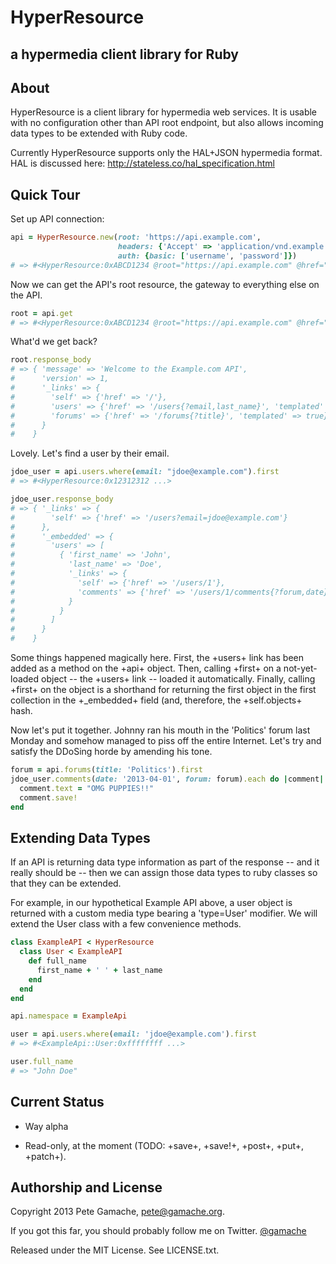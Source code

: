 #  HyperResource
## a hypermedia client library for Ruby

## About

HyperResource is a client library for hypermedia web services.  It
is usable with no configuration other than API root endpoint, but
also allows incoming data types to be extended with Ruby code.

Currently HyperResource supports only the HAL+JSON hypermedia format.
HAL is discussed here: http://stateless.co/hal_specification.html

## Quick Tour

Set up API connection:

```ruby
api = HyperResource.new(root: 'https://api.example.com',
                        headers: {'Accept' => 'application/vnd.example.com.v1+json'},
                        auth: {basic: ['username', 'password']})
# => #<HyperResource:0xABCD1234 @root="https://api.example.com" @href="" @namespace=nil ... >
```

Now we can get the API's root resource, the gateway to everything else
on the API.

```ruby
root = api.get
# => #<HyperResource:0xABCD1234 @root="https://api.example.com" @href="" @namespace=nil ... >
```

What'd we get back?

```ruby
root.response_body
# => { 'message' => 'Welcome to the Example.com API',
#      'version' => 1,
#      '_links' => {
#        'self' => {'href' => '/'},
#        'users' => {'href' => '/users{?email,last_name}', 'templated' => true},
#        'forums' => {'href' => '/forums{?title}', 'templated' => true}
#      }
#    }
```

Lovely.  Let's find a user by their email.
    
```ruby
jdoe_user = api.users.where(email: "jdoe@example.com").first
# => #<HyperResource:0x12312312 ...>

jdoe_user.response_body
# => { '_links' => {
#        'self' => {'href' => '/users?email=jdoe@example.com'}
#      },
#      '_embedded' => {
#        'users' => [
#          { 'first_name' => 'John',
#            'last_name' => 'Doe',
#            '_links' => {
#              'self' => {'href' => '/users/1'},
#              'comments' => {'href' => '/users/1/comments{?forum,date}, 'templated' => true}
#            }
#          }
#        ]
#      }
#    }
```

Some things happened magically here.  First, the +users+ link has been
added as a method on the +api+ object.  Then, calling +first+ on a
not-yet-loaded object -- the +users+ link -- loaded it automatically.
Finally, calling +first+ on the object is a shorthand for returning the
first object in the first collection in the +_embedded+ field (and,
therefore, the +self.objects+ hash.


Now let's put it together.  Johnny ran his mouth in the
'Politics' forum last Monday and somehow managed to piss off the
entire Internet.  Let's try and satisfy the DDoSing horde by
amending his tone.

```ruby
forum = api.forums(title: 'Politics').first
jdoe_user.comments(date: '2013-04-01', forum: forum).each do |comment|
  comment.text = "OMG PUPPIES!!"
  comment.save!
end
```

## Extending Data Types

If an API is returning data type information as part of the response --
and it really should be -- then we can assign those data types to
ruby classes so that they can be extended.

For example, in our hypothetical Example API above, a user object is
returned with a custom media type bearing a 'type=User' modifier.  We
will extend the User class with a few convenience methods.

```ruby
class ExampleAPI < HyperResource
  class User < ExampleAPI
    def full_name
      first_name + ' ' + last_name
    end
  end
end

api.namespace = ExampleApi

user = api.users.where(email: 'jdoe@example.com').first
# => #<ExampleApi::User:0xffffffff ...>

user.full_name
# => "John Doe"
```

## Current Status

* Way alpha

* Read-only, at the moment (TODO: +save+, +save!+, +post+, +put+,
  +patch+).
    

## Authorship and License

Copyright 2013 Pete Gamache,
[pete@gamache.org](mailto:pete@gamache.org). 

If you got this far, you
should probably follow me on Twitter.  [@gamache](https://twitter.com/gamache) 

Released under the MIT License.  See LICENSE.txt.
